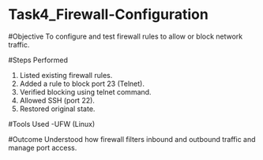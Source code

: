 # Task4_Firewall-Configuration

#Objective
To configure and test firewall rules to allow or block network traffic.

#Steps Performed
1. Listed existing firewall rules.
2. Added a rule to block port 23 (Telnet).
3. Verified blocking using telnet command.
4. Allowed SSH (port 22).
5. Restored original state.

#Tools Used
-UFW (Linux)

#Outcome
Understood how firewall filters inbound and outbound traffic and manage port access.
